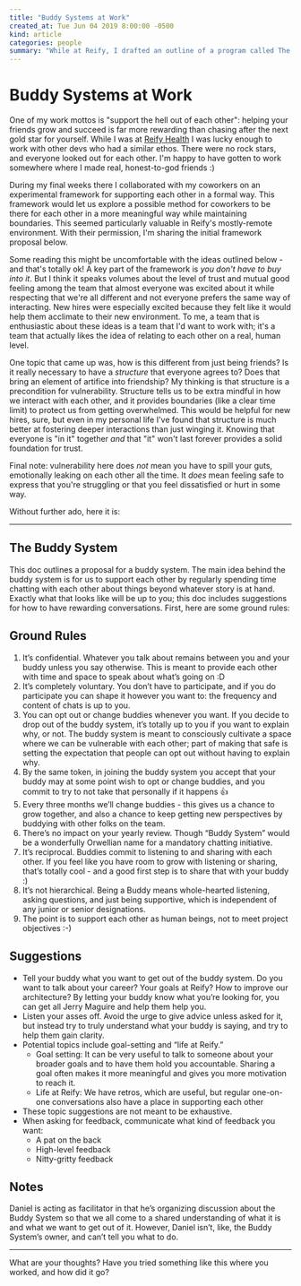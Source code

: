 ```yaml
---
title: "Buddy Systems at Work"
created_at: Tue Jun 04 2019 8:00:00 -0500
kind: article
categories: people
summary: "While at Reify, I drafted an outline of a program called The Buddy System. The idea was to provide a framework for devs to support each other. I'm sharing it here in case others find it useful."
---
```



# Buddy Systems at Work

One of my work mottos is "support the hell out of each other": helping
your friends grow and succeed is far more rewarding than chasing after
the next gold star for yourself. While I was at [Reify
Health](https://www.reifyhealth.com/) I was lucky enough to work with
other devs who had a similar ethos. There were no rock stars, and
everyone looked out for each other. I'm happy to have gotten to work
somewhere where I made real, honest-to-god friends :)

During my final weeks there I collaborated with my coworkers on an
experimental framework for supporting each other in a formal way. This
framework would let us explore a possible method for coworkers to be
there for each other in a more meaningful way while maintaining
boundaries. This seemed particularly valuable in Reify's mostly-remote
environment. With their permission, I'm sharing the initial framework
proposal below.

Some reading this might be uncomfortable with the ideas outlined
below - and that's totally ok! A key part of the framework is _you
don't have to buy into it_. But I think it speaks volumes about the
level of trust and mutual good feeling among the team that almost
everyone was excited about it while respecting that we're all
different and not everyone prefers the same way of interacting. New
hires were especially excited because they felt like it would help
them acclimate to their new environment. To me, a team that is
enthusiastic about these ideas is a team that I'd want to work with;
it's a team that actually likes the idea of relating to each other on
a real, human level.

One topic that came up was, how is this different from just being
friends? Is it really necessary to have a _structure_ that everyone
agrees to? Does that bring an element of artifice into friendship? My
thinking is that structure is a precondition for
vulnerability. Structure tells us to be extra mindful in how we
interact with each other, and it provides boundaries (like a clear
time limit) to protect us from getting overwhelmed. This would be
helpful for new hires, sure, but even in my personal life I've found
that structure is much better at fostering deeper interactions than
just winging it. Knowing that everyone is "in it" together _and_ that
"it" won't last forever provides a solid foundation for trust.

Final note: vulnerability here does _not_ mean you have to spill your
guts, emotionally leaking on each other all the time. It _does_ mean
feeling safe to express that you're struggling or that you feel
dissatisfied or hurt in some way.

Without further ado, here it is:

---

## The Buddy System

This doc outlines a proposal for a buddy system. The main idea behind the buddy system is for us to support each other by regularly spending time chatting with each other about things beyond whatever story is at hand. Exactly what that looks like will be up to you; this doc includes suggestions for how to have rewarding conversations. First, here are some ground rules:


## Ground Rules

1. It’s confidential. Whatever you talk about remains between you and your buddy unless you say otherwise. This is meant to provide each other with time and space to speak about what’s going on :D
2. It’s completely voluntary. You don’t have to participate, and if you do participate you can shape it however you want to: the frequency and content of chats is up to you.
3. You can opt out or change buddies whenever you want. If you decide to drop out of the buddy system, it’s totally up to you if you want to explain why, or not. The buddy system is meant to consciously cultivate a space where we can be vulnerable with each other; part of making that safe is setting the expectation that people can opt out without having to explain why.
4. By the same token, in joining the buddy system you accept that your buddy may at some point wish to opt or change buddies, and you commit to try to not take that personally if it happens 👍
5. Every three months we’ll change buddies - this gives us a chance to grow together, and also a chance to keep getting new perspectives by buddying with other folks on the team.
6. There’s no impact on your yearly review. Though “Buddy System” would be a wonderfully Orwellian name for a mandatory chatting initiative.
7. It’s reciprocal. Buddies commit to listening to and sharing with each other. If you feel like you have room to grow with listening or sharing, that’s totally cool - and a good first step is to share that with your buddy :)
8. It’s not hierarchical. Being a Buddy means whole-hearted listening, asking questions, and just being supportive, which is independent of any junior or senior designations.
9. The point is to support each other as human beings, not to meet project objectives :-)

## Suggestions

* Tell your buddy what you want to get out of the buddy system. Do you want to talk about your career? Your goals at Reify? How to improve our architecture? By letting your buddy know what you’re looking for, you can get all Jerry Maguire and help them help you.
* Listen your asses off. Avoid the urge to give advice unless asked for it, but instead try to truly understand what your buddy is saying, and try to help them gain clarity.
* Potential topics include goal-setting and “life at Reify.”
  * Goal setting: It can be very useful to talk to someone about your broader goals and to have them hold you accountable. Sharing a goal often makes it more meaningful and gives you more motivation to reach it.
  * Life at Reify: We have retros, which are useful, but regular one-on-one conversations also have a place in supporting each other
* These topic suggestions are not meant to be exhaustive.
* When asking for feedback, communicate what kind of feedback you want:
  * A pat on the back
  * High-level feedback
  * Nitty-gritty feedback

## Notes

Daniel is acting as facilitator in that he’s organizing discussion about the Buddy System so that we all come to a shared understanding of what it is and what we want to get out of it. However, Daniel isn’t, like, the Buddy System’s owner, and can’t tell you what to do.

---

What are your thoughts? Have you tried something like this where you
worked, and how did it go?
